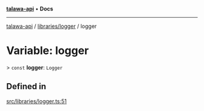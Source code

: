 [**talawa-api**](../../../README.md) • **Docs**

***

[talawa-api](../../../modules.md) / [libraries/logger](../README.md) / logger

# Variable: logger

\> `const` **logger**: `Logger`

## Defined in

[src/libraries/logger.ts:51](https://github.com/PalisadoesFoundation/talawa-api/blob/fb5076f344cd74d4e51c692cbc70fc337bf1ac39/src/libraries/logger.ts#L51)
